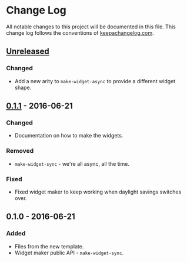 # Change Log
All notable changes to this project will be documented in this file. This change log follows the conventions of [keepachangelog.com](http://keepachangelog.com/).

## [Unreleased]
### Changed
- Add a new arity to `make-widget-async` to provide a different widget shape.

## [0.1.1] - 2016-06-21
### Changed
- Documentation on how to make the widgets.

### Removed
- `make-widget-sync` - we're all async, all the time.

### Fixed
- Fixed widget maker to keep working when daylight savings switches over.

## 0.1.0 - 2016-06-21
### Added
- Files from the new template.
- Widget maker public API - `make-widget-sync`.

[Unreleased]: https://github.com/your-name/kehaar-component/compare/0.1.1...HEAD
[0.1.1]: https://github.com/your-name/kehaar-component/compare/0.1.0...0.1.1
